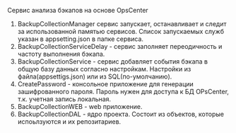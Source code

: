 Сервис анализа бэкапов на основе OpsCenter

1. BackupCollectionManager  сервис запускает, останавливает и следит за использованной памятью сервисов. Список запускаемых служб указан в appsetting.json в папке сервиса.
2. BackupCollectionServiceDelay - сервис заполняет переодичность и частоту выполнения бэкапа.
3. BackupCollectionService - сервис добавляет события бэкапа в общую базу данных согласно настройкам. Настройки из файла(appsettigs.json) или из SQL(по-умолчанию).
4. CreatePassword - консольное приложение для генерации зашифрованного пароля. Пароль нужен для доступа к БД OPsCenter, т.к. учетная запись локальная.
5. BackupCollectionWEB - web приложение.
6. BackupCollectionDAL - ядро проекта. Состоит из объектов, которые испоьлзуются и их репозитариев.
